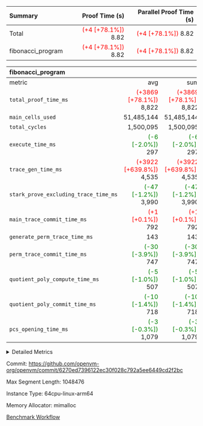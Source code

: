 | Summary | Proof Time (s) | Parallel Proof Time (s) |
|:---|---:|---:|
| Total | <span style='color: red'>(+4 [+78.1%])</span> 8.82 | <span style='color: red'>(+4 [+78.1%])</span> 8.82 |
| fibonacci_program | <span style='color: red'>(+4 [+78.1%])</span> 8.82 | <span style='color: red'>(+4 [+78.1%])</span> 8.82 |


| fibonacci_program |||||
|:---|---:|---:|---:|---:|
|metric|avg|sum|max|min|
| `total_proof_time_ms ` | <span style='color: red'>(+3869 [+78.1%])</span> 8,822 | <span style='color: red'>(+3869 [+78.1%])</span> 8,822 | <span style='color: red'>(+3869 [+78.1%])</span> 8,822 | <span style='color: red'>(+3869 [+78.1%])</span> 8,822 |
| `main_cells_used     ` |  51,485,144 |  51,485,144 |  51,485,144 |  51,485,144 |
| `total_cycles        ` |  1,500,095 |  1,500,095 |  1,500,095 |  1,500,095 |
| `execute_time_ms     ` | <span style='color: green'>(-6 [-2.0%])</span> 297 | <span style='color: green'>(-6 [-2.0%])</span> 297 | <span style='color: green'>(-6 [-2.0%])</span> 297 | <span style='color: green'>(-6 [-2.0%])</span> 297 |
| `trace_gen_time_ms   ` | <span style='color: red'>(+3922 [+639.8%])</span> 4,535 | <span style='color: red'>(+3922 [+639.8%])</span> 4,535 | <span style='color: red'>(+3922 [+639.8%])</span> 4,535 | <span style='color: red'>(+3922 [+639.8%])</span> 4,535 |
| `stark_prove_excluding_trace_time_ms` | <span style='color: green'>(-47 [-1.2%])</span> 3,990 | <span style='color: green'>(-47 [-1.2%])</span> 3,990 | <span style='color: green'>(-47 [-1.2%])</span> 3,990 | <span style='color: green'>(-47 [-1.2%])</span> 3,990 |
| `main_trace_commit_time_ms` | <span style='color: red'>(+1 [+0.1%])</span> 792 | <span style='color: red'>(+1 [+0.1%])</span> 792 | <span style='color: red'>(+1 [+0.1%])</span> 792 | <span style='color: red'>(+1 [+0.1%])</span> 792 |
| `generate_perm_trace_time_ms` |  143 |  143 |  143 |  143 |
| `perm_trace_commit_time_ms` | <span style='color: green'>(-30 [-3.9%])</span> 747 | <span style='color: green'>(-30 [-3.9%])</span> 747 | <span style='color: green'>(-30 [-3.9%])</span> 747 | <span style='color: green'>(-30 [-3.9%])</span> 747 |
| `quotient_poly_compute_time_ms` | <span style='color: green'>(-5 [-1.0%])</span> 507 | <span style='color: green'>(-5 [-1.0%])</span> 507 | <span style='color: green'>(-5 [-1.0%])</span> 507 | <span style='color: green'>(-5 [-1.0%])</span> 507 |
| `quotient_poly_commit_time_ms` | <span style='color: green'>(-10 [-1.4%])</span> 718 | <span style='color: green'>(-10 [-1.4%])</span> 718 | <span style='color: green'>(-10 [-1.4%])</span> 718 | <span style='color: green'>(-10 [-1.4%])</span> 718 |
| `pcs_opening_time_ms ` | <span style='color: green'>(-3 [-0.3%])</span> 1,079 | <span style='color: green'>(-3 [-0.3%])</span> 1,079 | <span style='color: green'>(-3 [-0.3%])</span> 1,079 | <span style='color: green'>(-3 [-0.3%])</span> 1,079 |



<details>
<summary>Detailed Metrics</summary>

| group | num_segments | keygen_time_ms | commit_exe_time_ms |
| --- | --- | --- | --- |
| fibonacci_program | 1 | 9,786 | 4 | 

| group | air_name | quotient_deg | interactions | constraints |
| --- | --- | --- | --- | --- |
| fibonacci_program | AccessAdapterAir<16> | 4 | 5 | 11 | 
| fibonacci_program | AccessAdapterAir<2> | 4 | 5 | 11 | 
| fibonacci_program | AccessAdapterAir<32> | 4 | 5 | 11 | 
| fibonacci_program | AccessAdapterAir<4> | 4 | 5 | 11 | 
| fibonacci_program | AccessAdapterAir<64> | 4 | 5 | 11 | 
| fibonacci_program | AccessAdapterAir<8> | 4 | 5 | 11 | 
| fibonacci_program | BitwiseOperationLookupAir<8> | 2 | 2 | 4 | 
| fibonacci_program | MemoryMerkleAir<8> | 4 | 4 | 38 | 
| fibonacci_program | PersistentBoundaryAir<8> | 4 | 3 | 5 | 
| fibonacci_program | PhantomAir | 4 | 3 | 4 | 
| fibonacci_program | Poseidon2PeripheryAir<BabyBearParameters>, 1> | 2 | 1 | 286 | 
| fibonacci_program | ProgramAir | 1 | 1 | 4 | 
| fibonacci_program | RangeTupleCheckerAir<2> | 1 | 1 | 4 | 
| fibonacci_program | Rv32HintStoreAir | 4 | 19 | 21 | 
| fibonacci_program | VariableRangeCheckerAir | 1 | 1 | 4 | 
| fibonacci_program | VmAirWrapper<Rv32BaseAluAdapterAir, BaseAluCoreAir<4, 8> | 4 | 19 | 30 | 
| fibonacci_program | VmAirWrapper<Rv32BaseAluAdapterAir, LessThanCoreAir<4, 8> | 4 | 17 | 35 | 
| fibonacci_program | VmAirWrapper<Rv32BaseAluAdapterAir, ShiftCoreAir<4, 8> | 4 | 23 | 84 | 
| fibonacci_program | VmAirWrapper<Rv32BranchAdapterAir, BranchEqualCoreAir<4> | 4 | 11 | 17 | 
| fibonacci_program | VmAirWrapper<Rv32BranchAdapterAir, BranchLessThanCoreAir<4, 8> | 4 | 13 | 32 | 
| fibonacci_program | VmAirWrapper<Rv32CondRdWriteAdapterAir, Rv32JalLuiCoreAir> | 4 | 10 | 15 | 
| fibonacci_program | VmAirWrapper<Rv32JalrAdapterAir, Rv32JalrCoreAir> | 4 | 16 | 16 | 
| fibonacci_program | VmAirWrapper<Rv32LoadStoreAdapterAir, LoadSignExtendCoreAir<4, 8> | 4 | 18 | 21 | 
| fibonacci_program | VmAirWrapper<Rv32LoadStoreAdapterAir, LoadStoreCoreAir<4> | 4 | 17 | 27 | 
| fibonacci_program | VmAirWrapper<Rv32MultAdapterAir, DivRemCoreAir<4, 8> | 4 | 25 | 72 | 
| fibonacci_program | VmAirWrapper<Rv32MultAdapterAir, MulHCoreAir<4, 8> | 4 | 24 | 23 | 
| fibonacci_program | VmAirWrapper<Rv32MultAdapterAir, MultiplicationCoreAir<4, 8> | 4 | 19 | 13 | 
| fibonacci_program | VmAirWrapper<Rv32RdWriteAdapterAir, Rv32AuipcCoreAir> | 4 | 11 | 12 | 
| fibonacci_program | VmConnectorAir | 4 | 3 | 8 | 

| group | air_name | segment | rows | prep_cols | perm_cols | main_cols | cells |
| --- | --- | --- | --- | --- | --- | --- | --- |
| fibonacci_program | AccessAdapterAir<8> | 0 | 32 |  | 12 | 17 | 928 | 
| fibonacci_program | BitwiseOperationLookupAir<8> | 0 | 65,536 | 3 | 8 | 2 | 655,360 | 
| fibonacci_program | MemoryMerkleAir<8> | 0 | 256 |  | 12 | 32 | 11,264 | 
| fibonacci_program | PersistentBoundaryAir<8> | 0 | 32 |  | 8 | 20 | 896 | 
| fibonacci_program | PhantomAir | 0 | 2 |  | 8 | 6 | 28 | 
| fibonacci_program | Poseidon2PeripheryAir<BabyBearParameters>, 1> | 0 | 256 |  | 8 | 300 | 78,848 | 
| fibonacci_program | ProgramAir | 0 | 4,096 |  | 8 | 10 | 73,728 | 
| fibonacci_program | RangeTupleCheckerAir<2> | 0 | 524,288 | 2 | 8 | 1 | 4,718,592 | 
| fibonacci_program | Rv32HintStoreAir | 0 | 4 |  | 24 | 32 | 224 | 
| fibonacci_program | VariableRangeCheckerAir | 0 | 262,144 | 2 | 8 | 1 | 2,359,296 | 
| fibonacci_program | VmAirWrapper<Rv32BaseAluAdapterAir, BaseAluCoreAir<4, 8> | 0 | 1,048,576 |  | 28 | 36 | 67,108,864 | 
| fibonacci_program | VmAirWrapper<Rv32BaseAluAdapterAir, LessThanCoreAir<4, 8> | 0 | 524,288 |  | 24 | 37 | 31,981,568 | 
| fibonacci_program | VmAirWrapper<Rv32BranchAdapterAir, BranchEqualCoreAir<4> | 0 | 262,144 |  | 16 | 26 | 11,010,048 | 
| fibonacci_program | VmAirWrapper<Rv32BranchAdapterAir, BranchLessThanCoreAir<4, 8> | 0 | 4 |  | 20 | 32 | 208 | 
| fibonacci_program | VmAirWrapper<Rv32CondRdWriteAdapterAir, Rv32JalLuiCoreAir> | 0 | 131,072 |  | 16 | 18 | 4,456,448 | 
| fibonacci_program | VmAirWrapper<Rv32JalrAdapterAir, Rv32JalrCoreAir> | 0 | 16 |  | 20 | 28 | 768 | 
| fibonacci_program | VmAirWrapper<Rv32LoadStoreAdapterAir, LoadStoreCoreAir<4> | 0 | 16 |  | 28 | 40 | 1,088 | 
| fibonacci_program | VmAirWrapper<Rv32RdWriteAdapterAir, Rv32AuipcCoreAir> | 0 | 8 |  | 16 | 21 | 296 | 
| fibonacci_program | VmConnectorAir | 0 | 2 | 1 | 8 | 4 | 24 | 

| group | segment | trace_gen_time_ms | total_proof_time_ms | total_cycles | total_cells | stark_prove_excluding_trace_time_ms | quotient_poly_compute_time_ms | quotient_poly_commit_time_ms | perm_trace_commit_time_ms | pcs_opening_time_ms | main_trace_commit_time_ms | main_cells_used | generate_perm_trace_time_ms | execute_time_ms |
| --- | --- | --- | --- | --- | --- | --- | --- | --- | --- | --- | --- | --- | --- | --- |
| fibonacci_program | 0 | 4,535 | 8,822 | 1,500,095 | 122,458,476 | 3,990 | 507 | 718 | 747 | 1,079 | 792 | 51,485,144 | 143 | 297 | 

</details>


Commit: https://github.com/openvm-org/openvm/commit/6270ed7396122ec30f028c792a5ee6449cd2f2bc

Max Segment Length: 1048476

Instance Type: 64cpu-linux-arm64

Memory Allocator: mimalloc

[Benchmark Workflow](https://github.com/openvm-org/openvm/actions/runs/13232944579)
